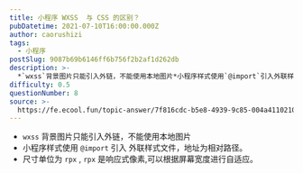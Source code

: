 ```yaml
---
title: 小程序 WXSS  与 CSS 的区别？
pubDatetime: 2021-07-10T16:00:00.000Z
author: caorushizi
tags:
  - 小程序
postSlug: 9087b69b6146ff6b756f2b2af1d262db
description: >-
  *`wxss`背景图片只能引入外链，不能使用本地图片*小程序样式使用`@import`引入外联样式文件，地址为相对路径。*尺寸单位为`rpx`,`rpx`是响应式像素,可以根据屏幕宽度进行自适应。
difficulty: 0.5
questionNumber: 8
source: >-
  https://fe.ecool.fun/topic-answer/7f816cdc-b5e8-4939-9c85-004a4110210c?orderBy=updateTime&order=desc&tagId=23
---
```


- `wxss` 背景图片只能引入外链，不能使用本地图片
- 小程序样式使用 `@import` 引入 外联样式文件，地址为相对路径。
- 尺寸单位为 `rpx` , `rpx` 是响应式像素,可以根据屏幕宽度进行自适应。
